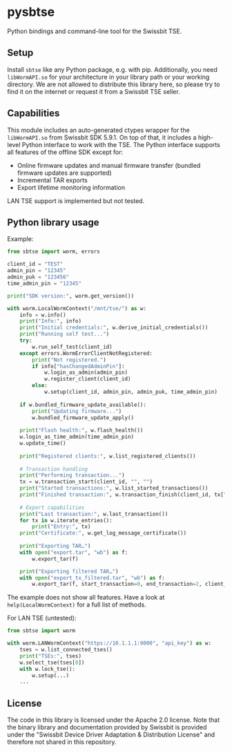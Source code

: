 # pysbtse

Python bindings and command-line tool for the Swissbit TSE. 

## Setup

Install ``sbtse`` like any Python package, e.g. with pip. Additionally, you need ``libWormAPI.so`` for your architecture
in your library path or your working directory. We are not allowed to distribute this library here, so please try to
find it on the internet or request it from a Swissbit TSE seller.

## Capabilities

This module includes an auto-generated ctypes wrapper for the `libWormAPI.so` from Swissbit SDK 5.9.1.
On top of that, it includes a high-level Python interface to work with the TSE.
The Python interface supports all features of the offline SDK except for:

- Online firmware updates and manual firmware transfer (bundled firmware updates are supported)
- Incremental TAR exports
- Export lifetime monitoring information

LAN TSE support is implemented but not tested.


## Python library usage

Example:

```python
from sbtse import worm, errors

client_id = "TEST"
admin_pin = "12345"
admin_puk = "123456"
time_admin_pin = "12345"

print("SDK version:", worm.get_version())

with worm.LocalWormContext("/mnt/tse/") as w:
    info = w.info()
    print("Info:", info)
    print("Initial credentials:", w.derive_initial_credentials())
    print("Running self test...")
    try:
        w.run_self_test(client_id)
    except errors.WormErrorClientNotRegistered:
        print("Not registered.")
        if info["hasChangedAdminPin"]:
            w.login_as_admin(admin_pin)
            w.register_client(client_id)
        else:
            w.setup(client_id, admin_pin, admin_puk, time_admin_pin)
        
    if w.bundled_firmware_update_available():
        print("Updating firmware...")
        w.bundled_firmware_update_apply()
    
    print("Flash health:", w.flash_health())
    w.login_as_time_admin(time_admin_pin)
    w.update_time()
    
    print("Registered clients:", w.list_registered_clients())
    
    # Transaction handling
    print("Performing transaction...")
    tx = w.transaction_start(client_id, "", "")
    print("Started transactions:", w.list_started_transactions())
    print("Finished transaction:", w.transaction_finish(client_id, tx["transactionNumber"], "Foobar", "Kassenbeleg"))
    
    # Export capabilities
    print("Last transaction:", w.last_transaction())
    for tx in w.iterate_entries():
        print("Entry:", tx)
    print("Certificate:", w.get_log_message_certificate())
    
    print("Exporting TAR…")
    with open("export.tar", "wb") as f:
        w.export_tar(f)

    print("Exporting filtered TAR…")
    with open("export_tx_filtered.tar", "wb") as f:
        w.export_tar(f, start_transaction=0, end_transaction=2, client_id=client_id)
```

The example does not show all features. Have a look at ``help(LocalWormContext)`` for a full list of methods.

For LAN TSE (untested):

```python
from sbtse import worm

with worm.LANWormContext("https://10.1.1.1:9000", "api_key") as w:
    tses = w.list_connected_tses()
    print("TSEs:", tses)
    w.select_tse(tses[0])
    with w.lock_tse():
        w.setup(...)
    ...
```


## License

The code in this library is licensed under the Apache 2.0 license.
Note that the binary library and documentation provided by Swissbit is provided under the "Swissbit Device Driver Adaptation & Distribution License" and therefore not shared in this repository.